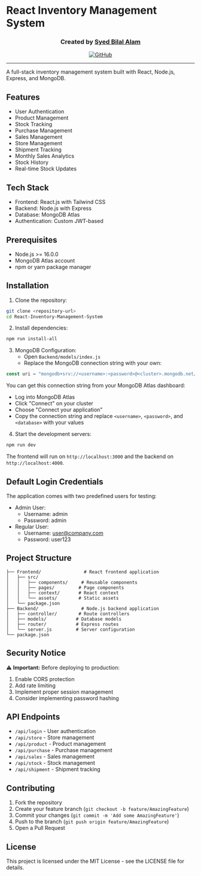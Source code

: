 # React Inventory Management System

<div align="center">
  
### Created by [Syed Bilal Alam](https://github.com/syedbilalalam1)
[![GitHub](https://img.shields.io/badge/GitHub-Follow%20@syedbilalalam1-black?style=for-the-badge&logo=github)](https://github.com/syedbilalalam1)

</div>

---

A full-stack inventory management system built with React, Node.js, Express, and MongoDB.

## Features

- User Authentication
- Product Management
- Stock Tracking
- Purchase Management
- Sales Management
- Store Management
- Shipment Tracking
- Monthly Sales Analytics
- Stock History
- Real-time Stock Updates

## Tech Stack

- Frontend: React.js with Tailwind CSS
- Backend: Node.js with Express
- Database: MongoDB Atlas
- Authentication: Custom JWT-based

## Prerequisites

- Node.js >= 16.0.0
- MongoDB Atlas account
- npm or yarn package manager

## Installation

1. Clone the repository:
```bash
git clone <repository-url>
cd React-Inventory-Management-System
```

2. Install dependencies:
```bash
npm run install-all
```

3. MongoDB Configuration:
   - Open `Backend/models/index.js`
   - Replace the MongoDB connection string with your own:
```javascript
const uri = "mongodb+srv://<username>:<password>@<cluster>.mongodb.net/<database>?retryWrites=true&w=majority";
```
   You can get this connection string from your MongoDB Atlas dashboard:
   - Log into MongoDB Atlas
   - Click "Connect" on your cluster
   - Choose "Connect your application"
   - Copy the connection string and replace `<username>`, `<password>`, and `<database>` with your values

4. Start the development servers:
```bash
npm run dev
```

The frontend will run on `http://localhost:3000` and the backend on `http://localhost:4000`.

## Default Login Credentials

The application comes with two predefined users for testing:
- Admin User:
  - Username: admin
  - Password: admin
- Regular User:
  - Username: user@company.com
  - Password: user123

## Project Structure

```
├── Frontend/                # React frontend application
│   ├── src/
│   │   ├── components/     # Reusable components
│   │   ├── pages/         # Page components
│   │   ├── context/       # React context
│   │   └── assets/        # Static assets
│   └── package.json
├── Backend/                # Node.js backend application
│   ├── controller/        # Route controllers
│   ├── models/           # Database models
│   ├── router/           # Express routes
│   └── server.js         # Server configuration
└── package.json
```

## Security Notice

⚠️ **Important:** Before deploying to production:
1. Enable CORS protection
2. Add rate limiting
3. Implement proper session management
4. Consider implementing password hashing

## API Endpoints

- `/api/login` - User authentication
- `/api/store` - Store management
- `/api/product` - Product management
- `/api/purchase` - Purchase management
- `/api/sales` - Sales management
- `/api/stock` - Stock management
- `/api/shipment` - Shipment tracking

## Contributing

1. Fork the repository
2. Create your feature branch (`git checkout -b feature/AmazingFeature`)
3. Commit your changes (`git commit -m 'Add some AmazingFeature'`)
4. Push to the branch (`git push origin feature/AmazingFeature`)
5. Open a Pull Request

## License

This project is licensed under the MIT License - see the LICENSE file for details. 
